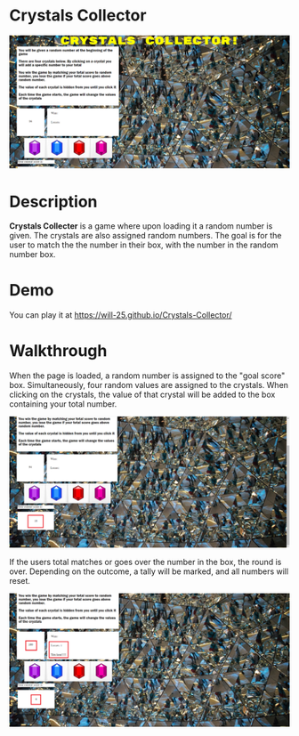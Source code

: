 # Crystals Collector

![main screen](/assets/images/crystals.png)

# Description

**Crystals Collecter** is a game where upon loading it a random number is given. The crystals are also assigned  random numbers. The goal is for the user to match the the number in their box, with the number in the random number box.

# Demo

You can play it at https://will-25.github.io/Crystals-Collector/

# Walkthrough

When the page is loaded, a random number is assigned to the "goal score" box. Simultaneously, four random values are assigned to the crystals. When clicking on the crystals, the value of that crystal will be added to the box containing your total number. 

![crystals](/assets/images/crystals2.png)

If the users total matches or goes over the number in the box, the round is over. Depending on the outcome, a tally will be marked, and all numbers will reset. 

![reset](/assets/images/crystals3.png)





